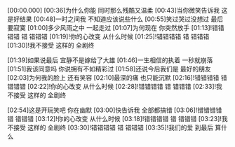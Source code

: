 [00:00.000]
[00:36]为什么你能 同时那么残酷又温柔
[00:43]当你微笑告诉我 这是好结果
[00:48]一时之间我 不知道应该说些什么
[00:55]笑过哭过没想过 最后要寂寞
[01:00]多少风雨之中 一起走过
[01:07]为何现在 你突然放手
[01:13]!错错错错 错 错错错
[01:19]!你的心改变 从什么时候
[01:25]!错错错错 错 错错错
[01:30]!我不接受 这样的 全剧终

[01:39]如果说最后 宜静不是嫁给了大雄
[01:46]一生相信的执着 一秒就崩落
[01:51]我该同意吗 你说拥有不如精彩过
[01:58]还说今后我们是 最好的朋友
[02:03]为何我的脸上 还有笑容
[02:10]最深的痛 也只能沉默
[02:16]!错错错错 错 错错错
[02:22]!你的心改变 从什么时候
[02:28]!错错错错 错 错错错
[02:33]!我不接受 这样的 全剧终

[02:54]这是开玩笑吧 你在幽默
[03:00]快告诉我 全部都搞错
[03:06]!错错错错 错 错错错
[03:12]!你的心改变 从什么时候
[03:18]!错错错错 错 错错错
[03:23]!我不接受 这样的 全剧终
[03:30]!错错错错 错 错错错
[03:35]!我们的爱 到最后 算什么